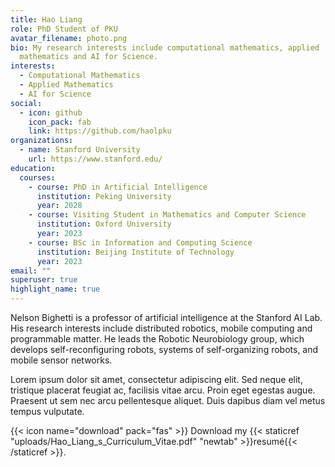 ```yaml
---
title: Hao Liang
role: PhD Student of PKU
avatar_filename: photo.png
bio: My research interests include computational mathematics, applied
  mathematics and AI for Science.
interests:
  - Computational Mathematics
  - Applied Mathematics
  - AI for Science
social:
  - icon: github
    icon_pack: fab
    link: https://github.com/haolpku
organizations:
  - name: Stanford University
    url: https://www.stanford.edu/
education:
  courses:
    - course: PhD in Artificial Intelligence
      institution: Peking University
      year: 2028
    - course: Visiting Student in Mathematics and Computer Science
      institution: Oxford University
      year: 2023
    - course: BSc in Information and Computing Science
      institution: Beijing Institute of Technology
      year: 2023
email: ""
superuser: true
highlight_name: true
---
```

Nelson Bighetti is a professor of artificial intelligence at the Stanford AI Lab. His research interests include distributed robotics, mobile computing and programmable matter. He leads the Robotic Neurobiology group, which develops self-reconfiguring robots, systems of self-organizing robots, and mobile sensor networks.

Lorem ipsum dolor sit amet, consectetur adipiscing elit. Sed neque elit, tristique placerat feugiat ac, facilisis vitae arcu. Proin eget egestas augue. Praesent ut sem nec arcu pellentesque aliquet. Duis dapibus diam vel metus tempus vulputate.

{{< icon name="download" pack="fas" >}} Download my {{< staticref "uploads/Hao_Liang_s_Curriculum_Vitae.pdf" "newtab" >}}resumé{{< /staticref >}}.